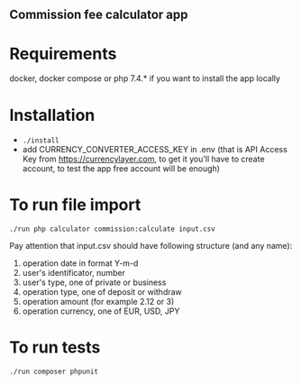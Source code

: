 ## Commission fee calculator app

# Requirements
docker, docker compose or php 7.4.* if you want to install the app locally

# Installation
- `./install`
- add CURRENCY_CONVERTER_ACCESS_KEY in .env (that is API Access Key from https://currencylayer.com, to get it you'll have to create account, to test the app free account will be enough)

# To run file import
`./run php calculator commission:calculate input.csv`

Pay attention that input.csv should have following structure (and any name):

1) operation date in format Y-m-d
2) user's identificator, number
3) user's type, one of private or business
4) operation type, one of deposit or withdraw
5) operation amount (for example 2.12 or 3)
6) operation currency, one of EUR, USD, JPY

# To run tests
`./run composer phpunit`
